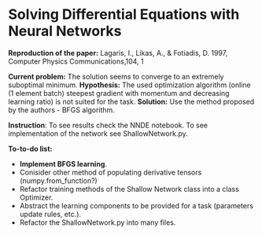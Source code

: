 # Solving Differential Equations with Neural Networks

**Reproduction of the paper:** Lagaris, I., Likas, A., & Fotiadis, D. 1997, Computer Physics Communications,104, 1

**Current problem:** The solution seems to converge to an extremely suboptimal minimum.
**Hypothesis:** The used optimization algorithm (online (1 element batch) steepest gradient with momentum and decreasing learning ratio) is not suited for the task.
**Solution:** Use the method proposed by the authors - BFGS algorithm.

**Instruction**: To see results check the NNDE notebook. To see implementation of the network see ShallowNetwork.py.


**To-to-do list:**
* **Implement BFGS learning**.
* Conisider other method of populating derivative tensors (numpy.from_function?)
* Refactor training methods of the Shallow Network class into a class Optimizer.
* Abstract the learning components to be provided for a task (parameters update rules, etc.).
* Refactor the ShallowNetwork.py into many files.
